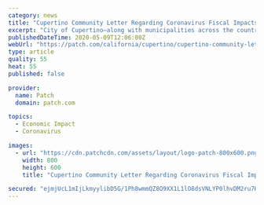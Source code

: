 ```yaml
---
category: news
title: "Cupertino Community Letter Regarding Coronavirus Fiscal Impacts"
excerpt: "City of Cupertino—along with municipalities across the country—has been negatively impacted by the global COVID-19 pandemic."
publishedDateTime: 2020-05-09T12:06:00Z
webUrl: "https://patch.com/california/cupertino/cupertino-community-letter-regarding-coronavirus-fiscal-impacts"
type: article
quality: 55
heat: 55
published: false

provider:
  name: Patch
  domain: patch.com

topics:
  - Economic Impact
  - Coronavirus

images:
  - url: "https://cdn.patchcdn.com/assets/layout/logo-patch-800x600.png"
    width: 800
    height: 600
    title: "Cupertino Community Letter Regarding Coronavirus Fiscal Impacts"

secured: "ejmjUcL1mIjLkmyylibD5G/1Ph8wmmQZ8O9XX1L1lO8dsVNLYP0lhvDM2ru7KV0gF0C0wWbeohQJ4GwqiFHUgAl4F+zUPUkOy4hvM+j0ZI44L/MdQMeYfVKj6B+x/y96H7HhxJ9+OQzept8WN6S/+13hjE+LmyL5PNrdS8JoZeQuYpW9890i4wLakTKZUzgYjNInLRUMw6tozDoBICqjfwE4dLwat0REiovQ0uKHl7H5dHncAZVeAQGPCOa9Otyokwu39MqGqlr+UJ8MtqSAff/XtR1faKSc2ZkduwaWQLnSYXjNiTgEaFwRoKu+wFRp;1Pwl1uzeEopCFJGexTAtmQ=="
---
```


